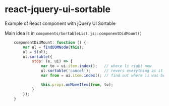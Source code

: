 # react-jquery-ui-sortable
Example of React component with jQuery UI Sortable

Main idea is in `components/SortableList.js::componentDidMount()`

```javascript
    componentDidMount: function () {
        var ul = findDOMNode(this);
        ul = $(ul);
        ul.sortable({
            stop: (e, ui) => {
                var to = ui.item.index();   // where li right now
                ul.sortable('cancel');      // revers everything as it was before dragging
                var from = ui.item.index(); // find out where li was before dragging

                this.props.onMoveItem(from, to);
            }
        });
    }
```
